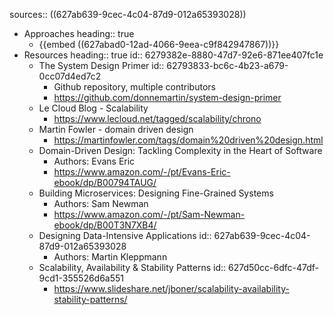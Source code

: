 sources:: ((627ab639-9cec-4c04-87d9-012a65393028))

- Approaches
  heading:: true
	- {{embed ((627abad0-12ad-4066-9eea-c9f842947867))}}
- Resources
  heading:: true
  id:: 6279382e-8880-47d7-92e6-871ee407fc1e
	- The System Design Primer
	  id:: 62793833-bc6c-4b23-a679-0cc07d4ed7c2
		- Github repository, multiple contributors
		- https://github.com/donnemartin/system-design-primer
	- Le Cloud Blog - Scalability
		- https://www.lecloud.net/tagged/scalability/chrono
	- Martin Fowler - domain driven design
		- https://martinfowler.com/tags/domain%20driven%20design.html
	- Domain-Driven Design: Tackling Complexity in the Heart of Software
		- Authors: Evans Eric
		- https://www.amazon.com/-/pt/Evans-Eric-ebook/dp/B00794TAUG/
	- Building Microservices: Designing Fine-Grained Systems
		- Authors: Sam Newman
		- https://www.amazon.com/-/pt/Sam-Newman-ebook/dp/B00T3N7XB4/
	- Designing Data-Intensive Applications
	  id:: 627ab639-9cec-4c04-87d9-012a65393028
		- Authors: Martin Kleppmann
	- Scalability, Availability & Stability Patterns
	  id:: 627d50cc-6dfc-47df-9cd1-355526d6a551
		- https://www.slideshare.net/jboner/scalability-availability-stability-patterns/